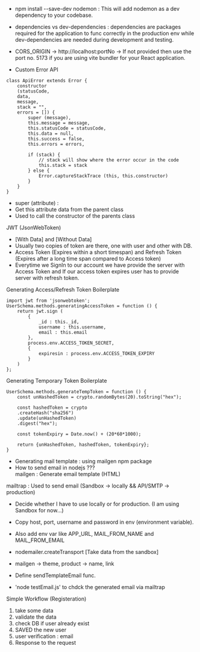 - npm install --save-dev nodemon : This will add nodemon as a dev dependency to your codebase.

- dependencies vs dev-dependencies : dependencies are packages required for the application to func correctly in the production env while dev-dependencies are needed during development and testing.

- CORS_ORIGIN -> http://localhost:portNo -> If not provided then use the port no. 5173 if you are using vite bundler for your React application.

- Custom Error API

```
class ApiError extends Error {
    constructor 
    (statusCode, 
    data, 
    message,
    stack = "",
    errors = []) {
        super (message),
        this.message = message,
        this.statusCode = statusCode,
        this.data = null,
        this.success = false,
        this.errors = errors,

        if (stack) {
            // stack will show where the error occur in the code
            this.stack = stack
        } else {
            Error.captureStackTrace (this, this.constructor)
        }
    }
}
```

- super (attribute) : 
- Get this attribute data from the parent class 
- Used to call the constructor of the parents class

JWT (JsonWebToken)
- [With Data] and [Without Data]
- Usually two copies of token are there, one with user and other with DB.
- Access Token (Expires within a short timespan) and Refresh Token (Expires after a long time span compared to Access token)
- Everytime we SignIn to our account we have provide the server with Access Token and If our access token expires user has to provide server with refresh token.

Generating Access/Refresh Token Boilerplate

``` 
import jwt from 'jsonwebtoken';
UserSchema.methods.generatingAccessToken = function () {
    return jwt.sign (
        {
            _id : this._id,
            username : this.username,
            email : this.email
        },
        process.env.ACCESS_TOKEN_SECRET,
        {
            expiresin : process.env.ACCESS_TOKEN_EXPIRY
        }
    )
};
```

Generating Temporary Token Boilerplate

``` 
UserSchema.methods.generateTempToken = function () {
    const unHashedToken = crypto.randomBytes(20).toString("hex");

    const hashedToken = crypto
    .createHash("sha256")
    .update(unHashedToken)
    .digest("hex");

    const tokenExpiry = Date.now() + (20*60*1000);

    return {unHashedToken, hashedToken, tokenExpiry};
}
```

- Generating mail template : using mailgen npm package
- How to send email in nodejs ??? <br>
mailgen : Generate email template (HTML) <br>

mailtrap : Used to send email (Sandbox -> locally && API/SMTP -> production)
- Decide whether I have to use locally or for production. (I am using Sandbox for now...)
- Copy host, port, username and password in env (environment variable).
- Also add env var like 
APP_URL, 
MAIL_FROM_NAME and 
MAIL_FROM_EMAIL

- nodemailer.createTransport [Take data from the sandbox]
- mailgen -> theme, product -> name, link
- Define sendTemplateEmail func.
- 'node testEmail.js' to chdck the generated email via mailtrap

Simple Workflow (Registeration)
1. take some data
2. validate the data
3. check DB if user already exist
4. SAVED the new user
5. user verification : email
6. Response to the request



